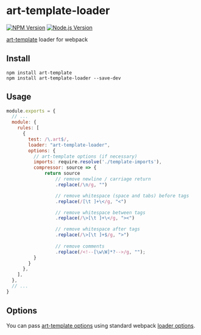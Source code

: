 # art-template-loader

[![NPM Version](https://img.shields.io/npm/v/art-template-loader.svg)](https://npmjs.org/package/art-template-loader)
[![Node.js Version](https://img.shields.io/node/v/art-template-loader.svg)](http://nodejs.org/download/)

[art-template](https://github.com/aui/art-template) loader for webpack

## Install

```shell
npm install art-template
npm install art-template-loader --save-dev
```

## Usage

```javascript
module.exports = {
  // ...
  module: {
    rules: [
      {
        test: /\.art$/,
        loader: "art-template-loader",
        options: {
          // art-template options (if necessary)
          imports: require.resolve('./template-imports'),
          compressor: source => {
              return source
                  // remove newline / carriage return
                  .replace(/\n/g, "")

                  // remove whitespace (space and tabs) before tags
                  .replace(/[\t ]+\</g, "<")

                  // remove whitespace between tags
                  .replace(/\>[\t ]+\</g, "><")

                  // remove whitespace after tags
                  .replace(/\>[\t ]+$/g, ">")
                  
                  // remove comments
                  .replace(/<!--[\w\W]*?-->/g, "");
          }
        }
      },
    ],
  },
  // ...
}
```

## Options

You can pass [art-template options](https://github.com/aui/art-template)
using standard webpack [loader options](https://webpack.js.org/configuration/module/#useentry).
